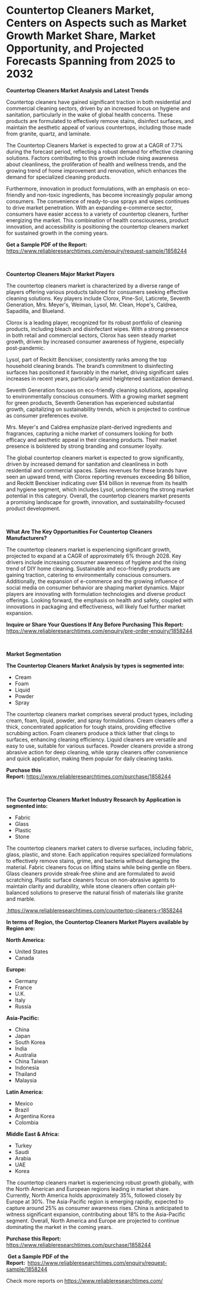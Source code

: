 <p><h1>Countertop Cleaners Market, Centers on Aspects such as Market Growth Market Share, Market Opportunity, and Projected Forecasts Spanning from 2025 to 2032</h1></p><p><strong>Countertop Cleaners Market Analysis and Latest Trends</strong></p>
<p><p>Countertop cleaners have gained significant traction in both residential and commercial cleaning sectors, driven by an increased focus on hygiene and sanitation, particularly in the wake of global health concerns. These products are formulated to effectively remove stains, disinfect surfaces, and maintain the aesthetic appeal of various countertops, including those made from granite, quartz, and laminate.</p><p>The Countertop Cleaners Market is expected to grow at a CAGR of 7.7% during the forecast period, reflecting a robust demand for effective cleaning solutions. Factors contributing to this growth include rising awareness about cleanliness, the proliferation of health and wellness trends, and the growing trend of home improvement and renovation, which enhances the demand for specialized cleaning products.</p><p>Furthermore, innovation in product formulations, with an emphasis on eco-friendly and non-toxic ingredients, has become increasingly popular among consumers. The convenience of ready-to-use sprays and wipes continues to drive market penetration. With an expanding e-commerce sector, consumers have easier access to a variety of countertop cleaners, further energizing the market. This combination of health consciousness, product innovation, and accessibility is positioning the countertop cleaners market for sustained growth in the coming years.</p></p>
<p><strong>Get a Sample PDF of the Report:&nbsp;</strong> <a href="https://www.reliableresearchtimes.com/enquiry/request-sample/1858244?utm_campaign=3070&utm_medium=2&utm_source=Github&utm_content=ia&utm_term=05042025&utm_id=countertop-cleaners">https://www.reliableresearchtimes.com/enquiry/request-sample/1858244</a></p>
<p>&nbsp;</p>
<p><strong>Countertop Cleaners Major Market Players</strong></p>
<p><p>The countertop cleaners market is characterized by a diverse range of players offering various products tailored for consumers seeking effective cleaning solutions. Key players include Clorox, Pine-Sol, Laticrete, Seventh Generation, Mrs. Meyer's, Weiman, Lysol, Mr. Clean, Hope's, Caldrea, Sapadilla, and Blueland. </p><p>Clorox is a leading player, recognized for its robust portfolio of cleaning products, including bleach and disinfectant wipes. With a strong presence in both retail and commercial sectors, Clorox has seen steady market growth, driven by increased consumer awareness of hygiene, especially post-pandemic.</p><p>Lysol, part of Reckitt Benckiser, consistently ranks among the top household cleaning brands. The brand’s commitment to disinfecting surfaces has positioned it favorably in the market, driving significant sales increases in recent years, particularly amid heightened sanitization demand. </p><p>Seventh Generation focuses on eco-friendly cleaning solutions, appealing to environmentally conscious consumers. With a growing market segment for green products, Seventh Generation has experienced substantial growth, capitalizing on sustainability trends, which is projected to continue as consumer preferences evolve.</p><p>Mrs. Meyer's and Caldrea emphasize plant-derived ingredients and fragrances, capturing a niche market of consumers looking for both efficacy and aesthetic appeal in their cleaning products. Their market presence is bolstered by strong branding and consumer loyalty.</p><p>The global countertop cleaners market is expected to grow significantly, driven by increased demand for sanitation and cleanliness in both residential and commercial spaces. Sales revenues for these brands have seen an upward trend, with Clorox reporting revenues exceeding $6 billion, and Reckitt Benckiser indicating over $14 billion in revenue from its health and hygiene segment, which includes Lysol, underscoring the strong market potential in this category. Overall, the countertop cleaners market presents a promising landscape for growth, innovation, and sustainability-focused product development.</p></p>
<p>&nbsp;</p>
<p><strong>What Are The Key Opportunities For Countertop Cleaners Manufacturers?</strong></p>
<p><p>The countertop cleaners market is experiencing significant growth, projected to expand at a CAGR of approximately 6% through 2028. Key drivers include increasing consumer awareness of hygiene and the rising trend of DIY home cleaning. Sustainable and eco-friendly products are gaining traction, catering to environmentally conscious consumers. Additionally, the expansion of e-commerce and the growing influence of social media on consumer behavior are shaping market dynamics. Major players are innovating with formulation technologies and diverse product offerings. Looking forward, the emphasis on health and safety, coupled with innovations in packaging and effectiveness, will likely fuel further market expansion.</p></p>
<p><strong>Inquire or Share Your Questions If Any Before Purchasing This Report:</strong> <a href="https://www.reliableresearchtimes.com/enquiry/pre-order-enquiry/1858244?utm_campaign=3070&utm_medium=2&utm_source=Github&utm_content=ia&utm_term=05042025&utm_id=countertop-cleaners">https://www.reliableresearchtimes.com/enquiry/pre-order-enquiry/1858244</a></p>
<p>&nbsp;</p>
<p><strong>Market Segmentation</strong></p>
<p><strong>The Countertop Cleaners Market Analysis by types is segmented into:</strong></p>
<p><ul><li>Cream</li><li>Foam</li><li>Liquid</li><li>Powder</li><li>Spray</li></ul></p>
<p><p>The countertop cleaners market comprises several product types, including cream, foam, liquid, powder, and spray formulations. Cream cleaners offer a thick, concentrated application for tough stains, providing effective scrubbing action. Foam cleaners produce a thick lather that clings to surfaces, enhancing cleaning efficiency. Liquid cleaners are versatile and easy to use, suitable for various surfaces. Powder cleaners provide a strong abrasive action for deep cleaning, while spray cleaners offer convenience and quick application, making them popular for daily cleaning tasks.</p></p>
<p><strong>Purchase this Report:&nbsp;</strong><a href="https://www.reliableresearchtimes.com/purchase/1858244?utm_campaign=3070&utm_medium=2&utm_source=Github&utm_content=ia&utm_term=05042025&utm_id=countertop-cleaners">https://www.reliableresearchtimes.com/purchase/1858244</a></p>
<p>&nbsp;</p>
<p><strong>The Countertop Cleaners Market Industry Research by Application is segmented into:</strong></p>
<p><ul><li>Fabric</li><li>Glass</li><li>Plastic</li><li>Stone</li></ul></p>
<p><p>The countertop cleaners market caters to diverse surfaces, including fabric, glass, plastic, and stone. Each application requires specialized formulations to effectively remove stains, grime, and bacteria without damaging the material. Fabric cleaners focus on lifting stains while being gentle on fibers. Glass cleaners provide streak-free shine and are formulated to avoid scratching. Plastic surface cleaners focus on non-abrasive agents to maintain clarity and durability, while stone cleaners often contain pH-balanced solutions to preserve the natural finish of materials like granite and marble.</p></p>
<p><a href="https://www.reliableresearchtimes.com/countertop-cleaners-r1858244?utm_campaign=3070&utm_medium=2&utm_source=Github&utm_content=ia&utm_term=05042025&utm_id=countertop-cleaners">&nbsp;https://www.reliableresearchtimes.com/countertop-cleaners-r1858244</a></p>
<p><strong>In terms of Region, the Countertop Cleaners Market Players available by Region are:</strong></p>
<p>
    <p> <strong> North America: </strong>
        <ul>
            <li>United States</li>
            <li>Canada</li>
        </ul>
        </p> 
    <p> <strong> Europe: </strong>
        <ul>
            <li>Germany</li>
            <li>France</li>
            <li>U.K.</li>
            <li>Italy</li>
            <li>Russia</li>
        </ul>
        </p> 
    <p> <strong> Asia-Pacific: </strong>
        <ul>
            <li>China</li>
            <li>Japan</li>
            <li>South Korea</li>
            <li>India</li>
            <li>Australia</li>
            <li>China Taiwan</li>
            <li>Indonesia</li>
            <li>Thailand</li>
            <li>Malaysia</li>
        </ul>
        </p> 
    <p> <strong> Latin America: </strong>
        <ul>
            <li>Mexico</li>
            <li>Brazil</li>
            <li>Argentina Korea</li>
            <li>Colombia</li>
        </ul>
        </p> 
    <p> <strong> Middle East & Africa: </strong>
        <ul>
            <li>Turkey</li>
            <li>Saudi</li>
            <li>Arabia</li>
            <li>UAE</li>
            <li>Korea</li>
        </ul>
    </p>
    </p>
<p><p>The countertop cleaners market is experiencing robust growth globally, with the North American and European regions leading in market share. Currently, North America holds approximately 35%, followed closely by Europe at 30%. The Asia-Pacific region is emerging rapidly, expected to capture around 25% as consumer awareness rises. China is anticipated to witness significant expansion, contributing about 18% to the Asia-Pacific segment. Overall, North America and Europe are projected to continue dominating the market in the coming years.</p></p>
<p><strong>Purchase this Report: </strong><a href="https://www.reliableresearchtimes.com/purchase/1858244?utm_campaign=3070&utm_medium=2&utm_source=Github&utm_content=ia&utm_term=05042025&utm_id=countertop-cleaners">https://www.reliableresearchtimes.com/purchase/1858244</a></p>
<p>&nbsp;<strong>Get a Sample PDF of the Report:&nbsp;&nbsp;</strong><a href="https://www.reliableresearchtimes.com/enquiry/request-sample/1858244?utm_campaign=3070&utm_medium=2&utm_source=Github&utm_content=ia&utm_term=05042025&utm_id=countertop-cleaners">https://www.reliableresearchtimes.com/enquiry/request-sample/1858244</a></p>
<p><strong></strong></p>
<p>Check more reports on <a href="https://www.reliableresearchtimes.com/?utm_campaign=3070&utm_medium=2&utm_source=Github&utm_content=ia&utm_term=05042025&utm_id=countertop-cleaners">https://www.reliableresearchtimes.com/</a></p>
